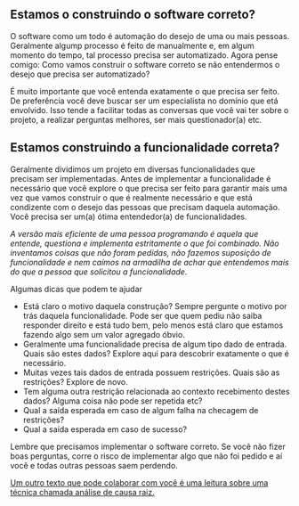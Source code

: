 ## Estamos o construindo o software correto?

O software como um todo é automação do desejo de uma ou mais pessoas. Geralmente algump processo é feito de manualmente e, em algum momento do tempo, tal processo precisa ser automatizado. Agora pense comigo: Como vamos construir o software correto se não entendermos o desejo que precisa ser automatizado? 

É muito importante que você entenda exatamente o que precisa ser feito. De preferência você deve buscar ser um especialista no domínio que etá envolvido. Isso tende a facilitar todas as conversas que você vai ter sobre o projeto, a realizar perguntas melhores, ser mais questionador(a) etc. 

## Estamos construindo a funcionalidade correta?

Geralmente dividimos um projeto em diversas funcionalidades que precisam ser implementadas. Antes de implementar a funcionalidade é necessário que você explore o que precisa ser feito para garantir mais uma vez que vamos construir o que é realmente necessário e que está condizente com o desejo das pessoas que precisam daquela automação. Você precisa ser um(a) ótima entendedor(a) de funcionalidades. 

*A versão mais eficiente de uma pessoa programando é aquela que entende, questiona e implementa estritamente o que foi combinado. Não inventamos coisas que não foram pedidas, não fazemos suposição de funcionalidade e nem caímos na armadilha de achar que entendemos mais do que a pessoa que solicitou a funcionalidade.*

Algumas dicas que podem te ajudar

* Está claro o motivo daquela construção? Sempre pergunte o motivo por trás daquela funcionalidade. Pode ser que quem pediu não saiba responder direito e está tudo bem, pelo menos está claro que estamos fazendo algo sem um valor agregado óbvio. 
* Geralmente uma funcionalidade precisa de algum tipo dado de entrada. Quais são estes dados? Explore aqui para descobrir exatamente o que é necessário. 
* Muitas vezes tais dados de entrada possuem restrições. Quais são as restrições? Explore de novo. 
* Tem alguma outra restrição relacionada ao contexto recebimento destes dados? Alguma coisa não pode ser repetida etc?
* Qual a saída esperada em caso de algum falha na checagem de restrições?
* Qual a saída esperada em caso de sucesso?

Lembre que precisamos implementar o software correto. Se você não fizer boas perguntas, corre o risco de implementar algo que não foi pedido e aí você e todas outras pessoas saem perdendo.

[Um outro texto que pode colaborar com você é uma leitura sobre uma técnica chamada análise de causa raiz.](http://www.ammainc.org/wp-content/uploads/2013/02/Root_Cause.pdf) 
